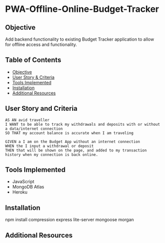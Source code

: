 # PWA-Offline-Online-Budget-Tracker

## Objective

Add backend functionality to existing Budget Tracker application to allow for offline access and functionality.

## Table of Contents

* [Objective](#objective)
* [User Story & Criteria](#user-story-and-criteria)
* [Tools Implemented](#tools-implemented)
* [Installation](#installation)
* [Additional Resources](#additional-resources)

## User Story and Criteria
```
AS AN avid traveller
I WANT to be able to track my withdrawals and deposits with or without a data/internet connection
SO THAT my account balance is accurate when I am traveling

GIVEN a I am on the Budget App without an internet connection
WHEN the I input a withdrawal or deposit
THEN that will be shown on the page, and added to my transaction history when my connection is back online.
```

## Tools Implemented

* JavaScript
* MongoDB Atlas
* Heroku

## Installation

npm install compression express lite-server mongoose morgan

## Additional Resources